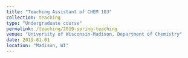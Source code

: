 ```yaml
---
title: "Teaching Assistant of CHEM 103"
collection: teaching
type: "Undergraduate course"
permalink: /teaching/2019-spring-teaching
venue: "University of Wisconsin-Madison, Department of Chemistry"
date: 2019-01-01
location: "Madison, WI"
---
```

